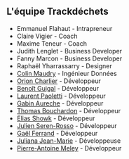## L'équipe Trackdéchets

- Emmanuel Flahaut - Intrapreneur
- Claire Vigier - Coach
- Maxime Teneur - Coach
- Judith Lenglet - Business Developer
- Fanny Marcon - Business Developer
- Raphaël Yharrassarry - Designer
- [Colin Maudry](https://github.com/ColinMaudry) - Ingénieur Données
- [Orion Charlier](https://github.com/riron) - Développeur
- [Benoît Guigal](https://github.com/benoitguigal) - Développeur
- [Laurent Paoletti](https://github.com/providenz) - Développeur
- [Gabin Aureche](https://github.com/zhouzi) - Développeur
- [Thomas Bouchardon](https://github.com/alfabouch) - Développeur
- [Elias Showk](https://github.com/elishowk) - Développeur
- [Julien Seren-Rosso](https://github.com/kornifex) - Développeur
- [Gaël Ferrand](https://github.com/GaelFerrand) - Développeur
- [Juliana Jean-Marie](https://github.com/JulianaJM) - Développeuse
- [Pierre-Antoine Meley](https://github.com/silto) - Développeur
